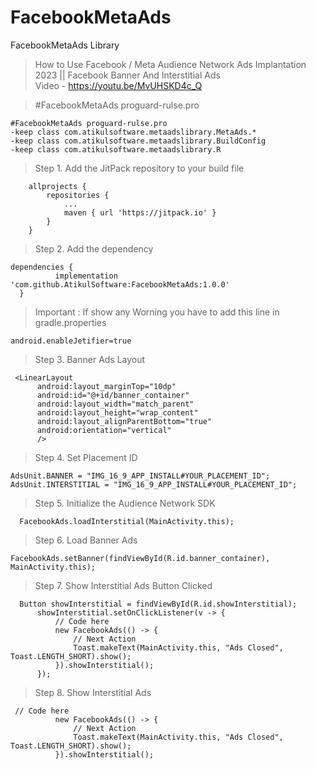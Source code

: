# FacebookMetaAds
FacebookMetaAds Library
> How to Use Facebook / Meta Audience Network Ads Implantation 2023 || Facebook Banner And Interstitial Ads </br>
Video - https://youtu.be/MvUHSKD4c_Q

> #FacebookMetaAds proguard-rulse.pro
```
#FacebookMetaAds proguard-rulse.pro
-keep class com.atikulsoftware.metaadslibrary.MetaAds.*
-keep class com.atikulsoftware.metaadslibrary.BuildConfig
-keep class com.atikulsoftware.metaadslibrary.R
```

> Step 1. Add the JitPack repository to your build file

```Add it in your root build.gradle at the end of repositories:
	allprojects {
		repositories {
			...
			maven { url 'https://jitpack.io' }
		}
	}
  ```
  
  > Step 2. Add the dependency
  ```
  dependencies {
	        implementation 'com.github.AtikulSoftware:FacebookMetaAds:1.0.0'
	}
  ```
  > Important : If show any Worning you have to add this line in gradle.properties
  ```
  android.enableJetifier=true
  ```
  
  > Step 3. Banner Ads Layout
  ```
   <LinearLayout
        android:layout_marginTop="10dp"
        android:id="@+id/banner_container"
        android:layout_width="match_parent"
        android:layout_height="wrap_content"
        android:layout_alignParentBottom="true"
        android:orientation="vertical"
        />
  ```
  
  > Step 4. Set Placement ID
  ```
  AdsUnit.BANNER = "IMG_16_9_APP_INSTALL#YOUR_PLACEMENT_ID";
  AdsUnit.INTERSTITIAL = "IMG_16_9_APP_INSTALL#YOUR_PLACEMENT_ID";
  ```
  
  > Step 5. Initialize the Audience Network SDK
  ```
    FacebookAds.loadInterstitial(MainActivity.this);
  ```
  > Step 6. Load Banner Ads
  ```
  FacebookAds.setBanner(findViewById(R.id.banner_container), MainActivity.this);
  ```
  > Step 7. Show Interstitial Ads Button Clicked
  ```
    Button showInterstitial = findViewById(R.id.showInterstitial);
        showInterstitial.setOnClickListener(v -> {
            // Code here
            new FacebookAds(() -> {
                // Next Action
                Toast.makeText(MainActivity.this, "Ads Closed", Toast.LENGTH_SHORT).show();
            }).showInterstitial();
        });
  ```
  
  > Step 8. Show Interstitial Ads
  ```
   // Code here
            new FacebookAds(() -> {
                // Next Action
                Toast.makeText(MainActivity.this, "Ads Closed", Toast.LENGTH_SHORT).show();
            }).showInterstitial();
  ```
  
  
